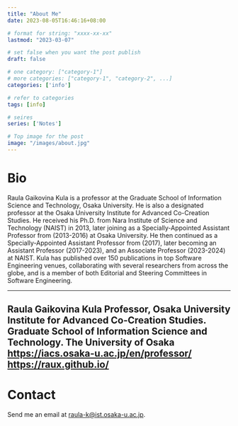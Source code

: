 ```yaml
---
title: "About Me"
date: 2023-08-05T16:46:16+08:00

# format for string: "xxxx-xx-xx"
lastmod: "2023-03-07"

# set false when you want the post publish
draft: false

# one category: ["category-1"] 
# more categories: ["category-1", "category-2", ...]
categories: ['info']

# refer to categories
tags: [info]

# seires
series: ['Notes']

# Top image for the post
image: "/images/about.jpg"
---
```

<!--more-->
# Bio
Raula Gaikovina Kula is a professor at the Graduate School of Information Science and Technology, Osaka University. He is also a designated professor at the Osaka University Institute for Advanced Co-Creation Studies. He received his Ph.D. from Nara Institute of Science and Technology (NAIST) in 2013, later joining as a Specially-Appointed Assistant Professor from (2013-2016) at Osaka University. He then continued as a Specially-Appointed Assistant Professor from (2017), later becoming an Assistant Professor (2017-2023), and an Associate Professor (2023-2024) at NAIST. Kula has published over 150 publications in top Software Engineering venues, collaborating with several researchers from across the globe, and is a member of both Editorial and Steering Committees in Software Engineering.

----------------------------------------------------------------------------
Raula Gaikovina Kula
Professor,
Osaka University Institute for Advanced Co-Creation Studies.
Graduate School of Information Science and Technology.
The University of Osaka
https://iacs.osaka-u.ac.jp/en/professor/
https://raux.github.io/
-----------------------------------------------------------------------------

# Contact
Send me an email at raula-k@ist.osaka-u.ac.jp.
